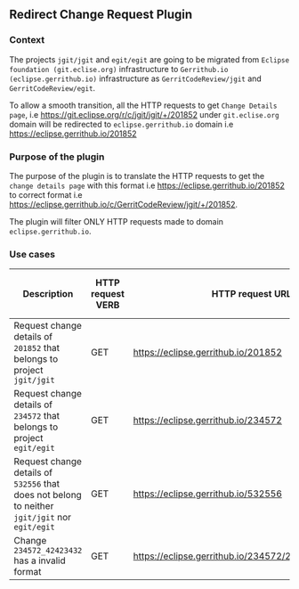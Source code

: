 ## Redirect Change Request Plugin

### Context

The projects `jgit/jgit` and `egit/egit` are going to be migrated from `Eclipse foundation (git.eclise.org)` infrastructure
to `Gerrithub.io (eclipse.gerrithub.io)` infrastructure as `GerritCodeReview/jgit` and `GerritCodeReview/egit`.

To allow a smooth transition, all the HTTP requests to get `Change Details page`, i.e https://git.eclipse.org/r/c/jgit/jgit/+/201852
under `git.eclise.org` domain will be redirected to `eclipse.gerrithub.io` domain i.e https://eclipse.gerrithub.io/201852

### Purpose of the plugin

The purpose of the plugin is to translate the HTTP requests to get the `change details page` with this format
i.e https://eclipse.gerrithub.io/201852 to correct format i.e https://eclipse.gerrithub.io/c/GerritCodeReview/jgit/+/201852.

The plugin will filter ONLY HTTP requests made to domain `eclipse.gerrithub.io`.

### Use cases

| Description                                                                                    | HTTP request VERB | HTTP request URL                                    | HTTP Response status code | HTTP Response headers                                                         |
|------------------------------------------------------------------------------------------------|-------------------|-----------------------------------------------------|---------------------------|-------------------------------------------------------------------------------|
| Request change details of `201852` that belongs to project `jgit/jgit`                         | GET               | https://eclipse.gerrithub.io/201852                 | Status code 302           | Location header https://eclipse.gerrithub.io/c/GerritCodeReview/jgit/+/201852 |
| Request change details of `234572` that belongs to project `egit/egit`                         | GET               | https://eclipse.gerrithub.io/234572                 | Status code 302           | Location header https://eclipse.gerrithub.io/c/GerritCodeReview/egit/+/234572 |
| Request change details of `532556` that does not belong to neither `jgit/jgit` nor `egit/egit` | GET               | https://eclipse.gerrithub.io/532556                 | Status code 404           |                                                                               |
| Change `234572_42423432` has a invalid format                                                  | GET               | https://eclipse.gerrithub.io/234572/234572_42423432 | Status code 400           |                                                                               |






